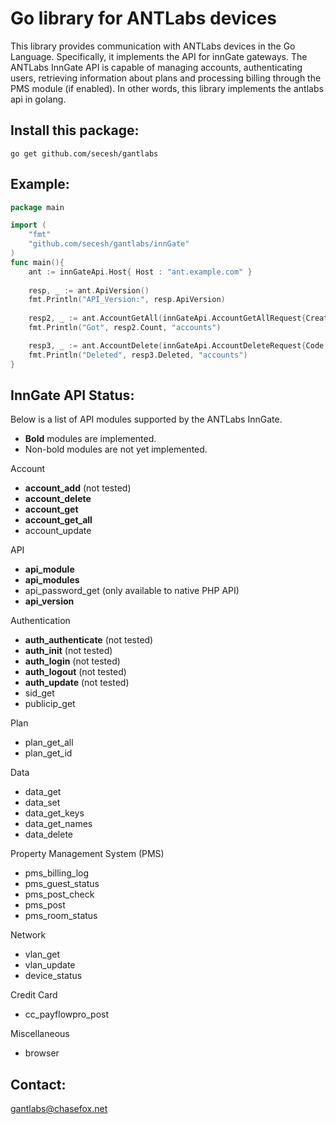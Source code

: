 Go library for ANTLabs devices
==============================

This library provides communication with ANTLabs devices in the Go Language.
Specifically, it implements the API for innGate gateways.  The ANTLabs 
InnGate API is capable of managing accounts, authenticating users, retrieving
information about plans and processing billing through the PMS module (if 
enabled). In other words, this library implements the antlabs api in golang.

Install this package:
---------------------

    go get github.com/secesh/gantlabs

Example:
--------

````go
package main

import (
    "fmt"
    "github.com/secesh/gantlabs/innGate"
)
func main(){    
    ant := innGateApi.Host{ Host : "ant.example.com" }
    
    resp, _ := ant.ApiVersion()
    fmt.Println("API_Version:", resp.ApiVersion)
    
    resp2, _ := ant.AccountGetAll(innGateApi.AccountGetAllRequest{Creator : "admin"})
    fmt.Println("Got", resp2.Count, "accounts")

    resp3, _ := ant.AccountDelete(innGateApi.AccountDeleteRequest{Code : []string{"abc123", "def456"}})
    fmt.Println("Deleted", resp3.Deleted, "accounts")
}
````
InnGate API Status:
-------
Below is a list of API modules supported by the ANTLabs InnGate.
  * **Bold** modules are implemented.
  * Non-bold modules are not yet implemented.

Account
  * **account_add**       (not tested)
  * **account_delete**
  * **account_get**
  * **account_get_all**
  * account_update
  
API
  * **api_module**
  * **api_modules**
  * api_password_get  (only available to native PHP API)
  * **api_version**
  
Authentication
  * **auth_authenticate** (not tested)
  * **auth_init**         (not tested)
  * **auth_login**        (not tested)
  * **auth_logout**       (not tested)
  * **auth_update**       (not tested)
  * sid_get
  * publicip_get
  
Plan
  * plan_get_all
  * plan_get_id
  
Data
  * data_get
  * data_set
  * data_get_keys
  * data_get_names
  * data_delete
  
Property Management System (PMS)
  * pms_billing_log
  * pms_guest_status
  * pms_post_check
  * pms_post
  * pms_room_status
  
Network
  * vlan_get
  * vlan_update
  * device_status
  
Credit Card
  * cc_payflowpro_post
  
Miscellaneous
  * browser

Contact:
--------

gantlabs@chasefox.net